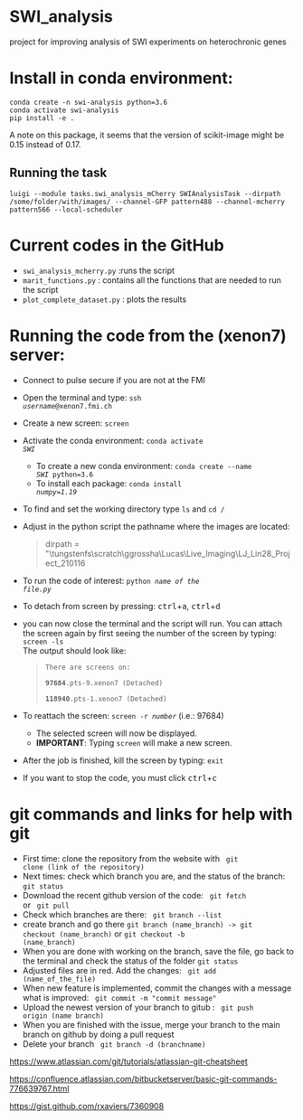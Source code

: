 # SWI_analysis
project for improving analysis of SWI experiments on heterochronic genes

# Install in conda environment:

```
conda create -n swi-analysis python=3.6
conda activate swi-analysis
pip install -e .
```

A note on this package, it seems that the version of scikit-image might be 0.15 instead of 0.17.

## Running the task

```
luigi --module tasks.swi_analysis_mCherry SWIAnalysisTask --dirpath /some/folder/with/images/ --channel-GFP pattern488 --channel-mcherry pattern566 --local-scheduler
```


# Current codes in the GitHub
- <code>swi_analysis_mcherry.py</code> :runs the script
- <code>marit_functions.py</code>  : contains all the functions that are needed to run the script
- <code>plot_complete_dataset.py</code> : plots the results

# Running the code from the (xenon7) server:
- Connect to pulse secure if you are not at the FMI
- Open the terminal and type: <code>ssh <i>username</i>@xenon7.fmi.ch</code>
- Create a new screen: <code>screen</code>
- Activate the conda environment: <code>conda activate <i>SWI</i></code>
  - To create a new conda environment: <code>conda create --name <i>SWI</i> python=3.6</code>
  - To install each package: <code>conda install <i>numpy=1.19</i></code>
- To find and set the working directory type <code>ls</code> and <code>cd /</code>
- Adjust in the python script the pathname where the images are located:
  > dirpath = "\tungstenfs\scratch\ggrossha\Lucas\Live_Imaging\LJ_Lin28_Project_210116
- To run the code of interest: <code>python <i>name of the file.py</i></code>
- To detach from screen by pressing: <kbd>ctrl</kbd>+<kbd>a</kbd>,  <kbd>ctrl</kbd>+<kbd>d</kbd>
- you can now close the terminal and the script will run. You can attach the screen again by first seeing the number of the screen by typing: <code>screen -ls</code> <br>
The output should look like:
  > <code>There are screens on:</code> <br>
  <code>  &nbsp; &nbsp;   <b>97684</b>.pts-9.xenon7   (Detached)</code><br>
  <code>  &nbsp; &nbsp;  <b>118940</b>.pts-1.xenon7   (Detached)</code>
     
- To reattach the screen: <code>screen -r <i>number</i></code> (i.e.: 97684)
  - The selected screen will now be displayed. <br>
  - **IMPORTANT**: Typing <code>screen</code> will make a new screen.
- After the job is finished, kill the screen by typing: <code>exit</code>
- If you want to stop the code, you must click <kbd>ctrl</kbd>+<kbd>c</kbd>
  
# git commands and links for help with git
- First time: clone the repository from the website with   <code> git clone (link of the repository) </code>
- Next times:
 check which branch you are, and the status of the branch: <code>git status </code>
- Download the recent github version of the code: <code> git fetch </code> or <code> git pull </code>
- Check which branches are there:  <code> git branch --list </code>
- create branch and go there <code>git branch (name_branch) -> git checkout (name_branch)</code>  or  <code>git checkout -b (name_branch)</code>
- When you are done with working on the branch, save the file, go back to the terminal and check the status of the folder <code>git status </code>
- Adjusted files are in red. Add the changes:  <code> git add (name_of_the_file) </code>
- When new feature is implemented, commit the changes with a message what is improved: <code> git commit -m "commit message" </code>
- Upload the newest version of your branch to gitub : <code> git push origin (name branch) </code>
- When you are finished with the issue, merge your branch to the main branch on github by doing a pull request
- Delete your branch  <code> git branch -d (branchname) </code>




https://www.atlassian.com/git/tutorials/atlassian-git-cheatsheet

https://confluence.atlassian.com/bitbucketserver/basic-git-commands-776639767.html

https://gist.github.com/rxaviers/7360908
